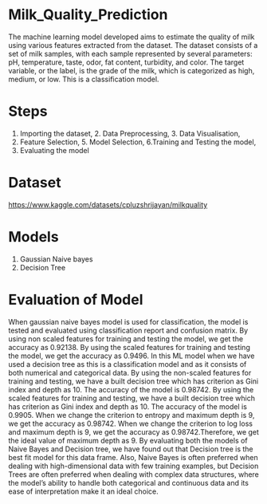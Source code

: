 # Milk_Quality_Prediction
The machine learning model developed aims to estimate the quality of milk using various features extracted from the dataset. The dataset consists of a set of milk samples, with each sample represented by several parameters: pH, temperature, taste, odor, fat content, turbidity, and color. The target variable, or the label, is the grade of the milk, which is categorized as high, medium, or low. This is a classification model.

# Steps 
1. Importing the dataset, 2. Data Preprocessing, 3. Data Visualisation,
4. Feature Selection, 5. Model Selection, 6.Training and Testing the model,
7. Evaluating the model

# Dataset 
https://www.kaggle.com/datasets/cpluzshrijayan/milkquality

# Models
1. Gaussian Naive bayes
2. Decision Tree

# Evaluation of Model
When gaussian naive bayes model is used for classification, the model is tested and evaluated using classification report and confusion matrix. By using non scaled features for training and testing the model, we get the accuracy as 0.92138. By using the scaled features for training and testing the model, we get the accuracy as 0.9496.
In this ML model when we have used a decision tree as this is a classification model and as it consists of both numerical and categorical data. By using the non-scaled features for training and testing, we have a built decision tree which has criterion as Gini index and depth as 10. The accuracy of the model is 0.98742. By using the scaled features for training and testing, we have a built decision tree which has criterion as Gini index and depth as 10. The accuracy of the model is 0.9905. When we change the criterion to entropy and maximum depth is 9, we get the accuracy as 0.98742. When
we change the criterion to log loss and maximum depth is 9, we get the accuracy as 0.98742.Therefore, we get the ideal value of maximum depth as 9.
By evaluating both the models of Naive Bayes and Decision tree, we have found out that Decision tree is the best fit model for this data frame. Also, Naive Bayes is often preferred when dealing with high-dimensional data with few training examples, but Decision Trees are often preferred when dealing with complex data structures, where the model’s ability to handle both categorical and continuous data and its ease of interpretation make it an ideal choice.
